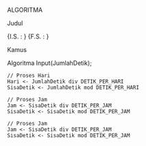 ALGORITMA

Judul

{I.S. : }
{F.S. : }

Kamus

Algoritma
    Input(JumlahDetik);
    
    // Proses Hari
    Hari <- JumlahDetik div DETIK_PER_HARI
    SisaDetik <- JumlahDetik mod DETIK_PER_HARI

    // Proses Jam
    Jam <- SisaDetik div DETIK_PER_JAM
    SisaDetik <- SisaDetik mod DETIK_PER_JAM

    // Proses Jam
    Jam <- SisaDetik div DETIK_PER_JAM
    SisaDetik <- SisaDetik mod DETIK_PER_JAM


